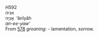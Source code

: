 <body>
  <p>H592<br>  אניּה  <br> אֲנִיָה  ‎  ‘ănı̂yâh  <br><i>an-ee-yaw‘ </i><br>From <a href="h0578.htm">578</a>  <i>groaning: - </i>lamentation, sorrow.<br></p>
 </body>